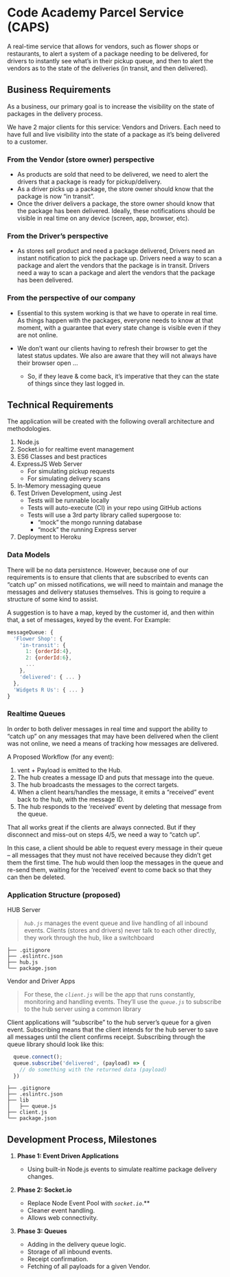 # Code Academy Parcel Service (CAPS)
A real-time service that allows for vendors, such as flower shops or restaurants, to alert a system of a package needing to be delivered, for drivers to instantly see what’s in their pickup queue, and then to alert the vendors as to the state of the deliveries (in transit, and then delivered).

## **Business Requirements**

As a business, our primary goal is to increase the visibility on the state of packages in the delivery process.

We have 2 major clients for this service: Vendors and Drivers. Each need to have full and live visibility into the state of a package as it’s being delivered to a customer.

### **From the Vendor (store owner) perspective**

* As products are sold that need to be delivered, we need to alert the drivers that a package is ready for pickup/delivery.
* As a driver picks up a package, the store owner should know that the package is now “in transit”.
* Once the driver delivers a package, the store owner should know that the package has been delivered.
Ideally, these notifications should be visible in real time on any device (screen, app, browser, etc).

### **From the Driver’s perspective**

* As stores sell product and need a package delivered, Drivers need an instant notification to pick the package up.
Drivers need a way to scan a package and alert the vendors that the package is in transit.
Drivers need a way to scan a package and alert the vendors that the package has been delivered.

### **From the perspective of our company**

* Essential to this system working is that we have to operate in real time. As things happen with the packages, everyone needs to know at that moment, with a guarantee that every state change is visible even if they are not online.

* We don’t want our clients having to refresh their browser to get the latest status updates.
We also are aware that they will not always have their browser open …
  * So, if they leave & come back, it’s imperative that they can the state of things since they last logged in.

## Technical Requirements

The application will be created with the following overall architecture and methodologies.

1. Node.js
2. Socket.io for realtime event management
3. ES6 Classes and best practices
4. ExpressJS Web Server
    * For simulating pickup requests
    * For simulating delivery scans
5. In-Memory messaging queue
6. Test Driven Development, using Jest
    * Tests will be runnable locally
    * Tests will auto-execute (CI) in your repo using GitHub actions
    * Tests will use a 3rd party library called supergoose to:
      * “mock” the mongo running database
      * “mock” the running Express server
7. Deployment to Heroku

### Data Models

There will be no data persistence. However, because one of our requirements is to ensure that clients that are subscribed to events can “catch up” on missed notifications, we will need to maintain and manage the messages and delivery statuses themselves. This is going to require a structure of some kind to assist.

A suggestion is to have a map, keyed by the customer id, and then within that, a set of messages, keyed by the event. For Example:

```javascript
messageQueue: {
  'Flower Shop': {
    'in-transit': {
      1: {orderId:4},
      2: {orderId:6},
      ...
    },
    'delivered': { ... }
  },
  'Widgets R Us': { ... }
}
```
### Realtime Queues

In order to both deliver messages in real time and support the ability to “catch up” on any messages that may have been delivered when the client was not online, we need a means of tracking how messages are delivered.

A Proposed Workflow (for any event):

1. vent + Payload is emitted to the Hub.
2. The hub creates a message ID and puts that message into the queue.
3. The hub broadcasts the messages to the correct targets.
4. When a client hears/handles the message, it emits a “received” event back to the hub, with the message ID.
5. The hub responds to the ‘received’ event by deleting that message from the queue.

That all works great if the clients are always connected. But if they disconnect and miss-out on steps 4/5, we need a way to “catch up”.

In this case, a client should be able to request every message in their queue – all messages that they must not have received because they didn’t get them the first time. The hub would then loop the messages in the queue and re-send them, waiting for the ‘received’ event to come back so that they can then be deleted.

### Application Structure (proposed)

HUB Server

> *`hub.js`* manages the event queue and live handling of all inbound events. Clients (stores and drivers) never talk to each other directly, they work through the hub, like a switchboard

```terminal
├── .gitignore
├── .eslintrc.json
├── hub.js
└── package.json
```

Vendor and Driver Apps

> For these, the *`client.js`* will be the app that runs constantly, monitoring and handling events. They’ll use the *`queue.js`* to subscribe to the hub server using a common library

Client applications will “subscribe” to the hub server’s queue for a given event. Subscribing means that the client intends for the hub server to save all messages until the client confirms receipt. Subscribing through the queue library should look like this:

```javascript
  queue.connect();
  queue.subscribe('delivered', (payload) => {
    // do something with the returned data (payload)
  })
```
```
├── .gitignore
├── .eslintrc.json
├── lib
│   ├── queue.js
├── client.js
└── package.json
```

## Development Process, Milestones

1. **Phase 1: Event Driven Applications**

    * Using built-in Node.js events to simulate realtime package delivery changes.

2. **Phase 2: Socket.io**

    * Replace Node Event Pool with *`socket.io`*.**
    * Cleaner event handling.
    * Allows web connectivity.

3. **Phase 3: Queues**

    * Adding in the delivery queue logic.
    * Storage of all inbound events.
    * Receipt confirmation.
    * Fetching of all payloads for a given Vendor.
